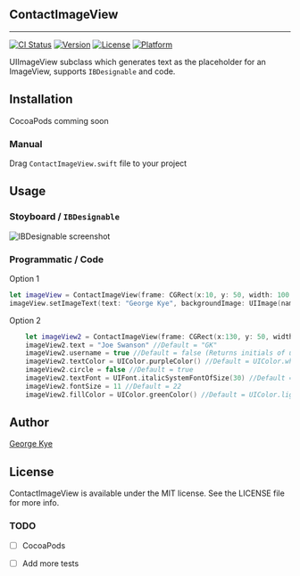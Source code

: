 ## ContactImageView
----------------------

[![CI Status](http://img.shields.io/travis/=/ContactImageView.svg?style=flat)](https://travis-ci.org/=/ContactImageView)
[![Version](https://img.shields.io/cocoapods/v/ContactImageView.svg?style=flat)](http://cocoapods.org/pods/ContactImageView)
[![License](https://img.shields.io/cocoapods/l/ContactImageView.svg?style=flat)](http://cocoapods.org/pods/ContactImageView)
[![Platform](https://img.shields.io/cocoapods/p/ContactImageView.svg?style=flat)](http://cocoapods.org/pods/ContactImageView)

UIImageView subclass which generates text as the placeholder for an ImageView, supports `IBDesignable` and code.

## Installation
CocoaPods comming soon

### Manual
Drag `ContactImageView.swift` file to your project

## Usage

### Stoyboard / `IBDesignable`
![IBDesignable screenshot](http://g.recordit.co/vqI1yZmutI.gif)

### Programmatic / Code
Option  1
```swift
let imageView = ContactImageView(frame: CGRect(x:10, y: 50, width: 100, height: 100))
imageView.setImageText(text: "George Kye", backgroundImage: UIImage(named: "bg"), username: true, textColor: UIColor.whiteColor(), fillColor: UIColor.blackColor(), circle: true) //backgroundImage is optional
```
Option 2
```swift
    let imageView2 = ContactImageView(frame: CGRect(x:130, y: 50, width: 100, height: 100))
    imageView2.text = "Joe Swanson" //Default = "GK"
    imageView2.username = true //Default = false (Returns initials of username if true)
    imageView2.textColor = UIColor.purpleColor() //Default = UIColor.whiteColor()
    imageView2.circle = false //Default = true
    imageView2.textFont = UIFont.italicSystemFontOfSize(30) //Default = UIFont.systemFontOfSize(22)
    imageView2.fontSize = 11 //Default = 22
    imageView2.fillColor = UIColor.greenColor() //Default = UIColor.lightGrayColor
```
## Author
<a href="twitter.com/gkye">George Kye </a>

## License
ContactImageView is available under the MIT license. See the LICENSE file for more info.

### TODO

- [ ] CocoaPods
- [ ] Add more tests

